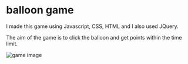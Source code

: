 # balloon game

I made this game using Javascript, CSS, HTML and I also used JQuery.

The aim of the game is to click the balloon and get points within the time limit.

![game image](https://i.imgur.com/undefined.png)
